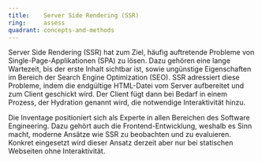 ```yaml
---
title:    Server Side Rendering (SSR)
ring:     assess  
quadrant: concepts-and-methods
---
```


Server Side Rendering (SSR) hat zum Ziel, häufig auftretende Probleme von Single-Page-Applikationen (SPA) zu lösen. Dazu
gehören eine lange Wartezeit, bis der erste Inhalt sichtbar ist, sowie ungünstige Eigenschaften im Bereich der Search
Engine Optimization (SEO). SSR adressiert diese Probleme, indem die endgültige HTML-Datei vom Server aufbereitet und zum
Client geschickt wird. Der Client fügt dann bei Bedarf in einem Prozess, der Hydration genannt wird, die notwendige
Interaktivität hinzu.

Die Inventage positioniert sich als Experte in allen Bereichen des Software Engineering. Dazu gehört auch die
Frontend-Entwicklung, weshalb es Sinn macht, moderne Ansätze wie SSR zu beobachten und zu evaluieren. Konkret eingesetzt
wird dieser Ansatz derzeit aber nur bei statischen Webseiten ohne Interaktivität.


